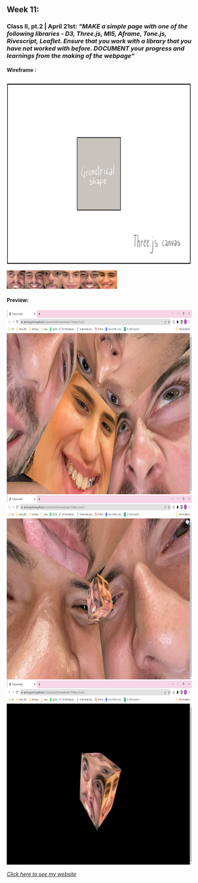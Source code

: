 ## Week 11:

### Class II, pt.2 | April 21st: _"MAKE a simple page with one of the following libraries - D3, Three.js, Ml5, Aframe, Tone.js, Rivescript, Leaflet. Ensure that you work with a library that you have not worked with before. DOCUMENT your progress and learnings from the making of the webpage"_

#### Wireframe :

<img src="wireframe.png" height ="500" />

<img src="1.jpeg" height ="50" /><img src="2.jpg" height ="50" /><img src="3.jpg" height ="50" /><img src="4.jpg" height ="50" /><img src="5.jpg" height ="50" /><img src="6.jpg" height ="50" />


#### Preview: 

<img src="test1.png" height ="500" />

<img src="test2.png" height ="500" />

<img src="test3.png" height ="500" />

[_Click here to see my website_](https://andresugartechea.github.io/ConnectionsLab/homework/week11/Andres_threeJS/)



